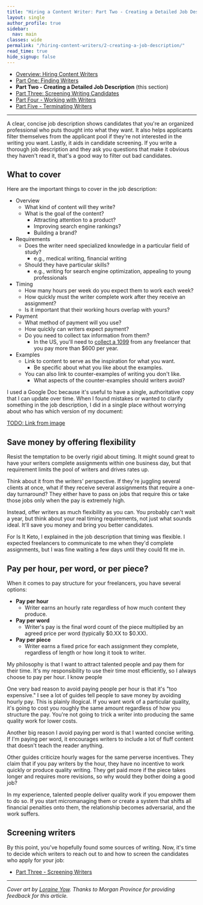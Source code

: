 ```yaml
---
title: "Hiring a Content Writer: Part Two - Creating a Detailed Job Description"
layout: single
author_profile: true
sidebar:
  nav: main
classes: wide
permalink: "/hiring-content-writers/2-creating-a-job-description/"
read_time: true
hide_signup: false
---
```


* [Overview: Hiring Content Writers](/hiring-content-writers/)
* [Part One: Finding Writers](/hiring-content-writers/1-finding-writers/)
* **Part Two - Creating a Detailed Job Description** (this section)
* [Part Three: Screening Writing Candidates](/hiring-content-writers/3-screening-writers/)
* [Part Four - Working with Writers](/hiring-content-writers/4-working-with-writers/)
* [Part Five - Terminating Writers](/hiring-content-writers/5-terminating-writers/)

---

A clear, concise job description shows candidates that you're an organized professional who puts thought into what they want. It also helps applicants filter themselves from the applicant pool if they're not interested in the writing you want. Lastly, it aids in candidate screening. If you write a thorough job description and they ask you questions that make it obvious they haven't read it, that's a good way to filter out bad candidates.

## What to cover

Here are the important things to cover in the job description:

* Overview
   * What kind of content will they write?
   * What is the goal of the content?
     * Attracting attention to a product?
     * Improving search engine rankings?
     * Building a brand?
* Requirements
  * Does the writer need specialized knowledge in a particular field of study?
    * e.g., medical writing, financial writing
  * Should they have particular skills?
    * e.g., writing for search engine optimization, appealing to young professionals
* Timing
  * How many hours per week do you expect them to work each week?
  * How quickly must the writer complete work after they receive an assignment?
  * Is it important that their working hours overlap with yours?
* Payment
  * What method of payment will you use?
  * How quickly can writers expect payment?
  * Do you need to collect tax information from them?
    * In the US, you'll need to [collect a 1099](https://www.irs.gov/forms-pubs/about-form-1099-misc) from any freelancer that you pay more than $600 per year.
* Examples
  * Link to content to serve as the inspiration for what you want.
    * Be specific about what you like about the examples.
  * You can also link to counter-examples of writing you don't like.
    * What aspects of the counter-examples should writers avoid?

I used a Google Doc because it's useful to have a single, authoritative copy that I can update over time. When I found mistakes or wanted to clarify something in the job description, I did in a single place without worrying about who has which version of my document:

[TODO: Link from image](https://docs.google.com/document/d/1sPkmViKqOc9GXhkiL7UUcR315H68YYWGDgKn-r4BKJE/edit#)

## Save money by offering flexibility

Resist the temptation to be overly rigid about timing. It might sound great to have your writers complete assignments within one business day, but that requirement limits the pool of writers and drives rates up.

Think about it from the writers' perspective. If they're juggling several clients at once, what if they receive several assignments that require a one-day turnaround? They either have to pass on jobs that require this or take those jobs only when the pay is extremely high.

Instead, offer writers as much flexibility as you can. You probably can't wait a year, but think about your real timing requirements, not just what sounds ideal. It'll save you money and bring you better candidates.

For Is It Keto, I explained in the job description that timing was flexible. I expected freelancers to communicate to me when they'd complete assignments, but I was fine waiting a few days until they could fit me in.

## Pay per hour, per word, or per piece?

When it comes to pay structure for your freelancers, you have several options:

* **Pay per hour**
  * Writer earns an hourly rate regardless of how much content they produce.
* **Pay per word**
  * Writer's pay is the final word count of the piece multiplied by an agreed price per word (typically $0.XX to $0.XX).
* **Pay per piece**
  * Writer earns a fixed price for each assignment they complete, regardless of length or how long it took to writer.

My philosophy is that I want to attract talented people and pay them for their time. It's my responsibility to use their time most efficiently, so I always choose to pay per hour. I know people 

One very bad reason to avoid paying people per hour is that it's "too expensive." I see a lot of guides tell people to save money by avoiding hourly pay. This is plainly illogical. If you want work of a particular quality, it's going to cost you roughly the same amount regardless of how you structure the pay. You're not going to trick a writer into producing the same quality work for lower costs.

Another big reason I avoid paying per word is that I wanted concise writing. If I'm paying per word, it encourages writers to include a lot of fluff content that doesn't teach the reader anything.

Other guides criticize hourly wages for the same perverse incentives. They claim that if you pay writers by the hour, they have no incentive to work quickly or produce quality writing. They get paid more if the piece takes longer and requires more revisions, so why would they bother doing a good job?

In my experience, talented people deliver quality work if you empower them to do so. If you start micromanaging them or create a system that shifts all financial penalties onto them, the relationship becomes adversarial, and the work suffers.

## Screening writers

By this point, you've hopefully found some sources of writing. Now, it's time to decide which writers to reach out to and how to screen the candidates who apply for your job:

* [Part Three - Screening Writers](/hiring-content-writers/3-screening-writers/)

---

*Cover art by [Loraine Yow](https://www.linkedin.com/in/lolo-ology/). Thanks to Morgan Province for providing feedback for this article.*